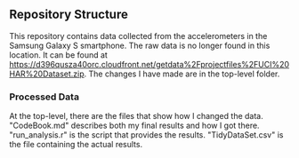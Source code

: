 ## Repository Structure
This repository contains data collected from the accelerometers in the Samsung Galaxy S smartphone. The raw data
is no longer found in this location. It can be found at https://d396qusza40orc.cloudfront.net/getdata%2Fprojectfiles%2FUCI%20HAR%20Dataset.zip. 
The changes I have made are in the top-level folder.

### Processed Data
At the top-level, there are the files that show how I changed the data. "CodeBook.md" describes both my final
results and how I got there. "run_analysis.r" is the script that provides the results. "TidyDataSet.csv" is the 
file containing the actual results.